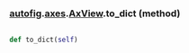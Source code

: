 ### [autofig](autofig.md).[axes](autofig.axes.md).[AxView](autofig.axes.AxView.md).to_dict (method)


```py

def to_dict(self)

```


